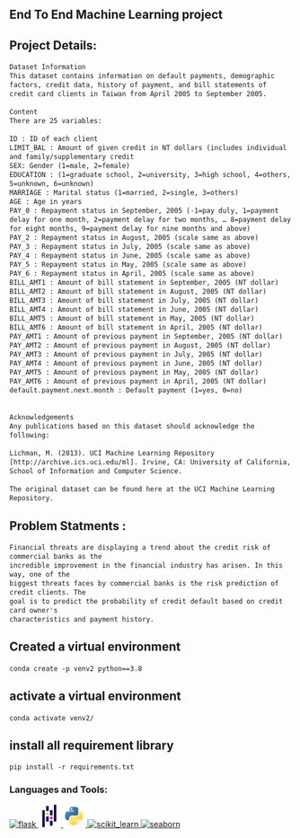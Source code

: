 ## End To End Machine Learning project
## Project Details:
```About Dataset
Dataset Information
This dataset contains information on default payments, demographic factors, credit data, history of payment, and bill statements of credit card clients in Taiwan from April 2005 to September 2005.

Content
There are 25 variables:

ID : ID of each client
LIMIT_BAL : Amount of given credit in NT dollars (includes individual and family/supplementary credit
SEX: Gender (1=male, 2=female)
EDUCATION : (1=graduate school, 2=university, 3=high school, 4=others, 5=unknown, 6=unknown)
MARRIAGE : Marital status (1=married, 2=single, 3=others)
AGE : Age in years
PAY_0 : Repayment status in September, 2005 (-1=pay duly, 1=payment delay for one month, 2=payment delay for two months, … 8=payment delay for eight months, 9=payment delay for nine months and above)
PAY_2 : Repayment status in August, 2005 (scale same as above)
PAY_3 : Repayment status in July, 2005 (scale same as above)
PAY_4 : Repayment status in June, 2005 (scale same as above)
PAY_5 : Repayment status in May, 2005 (scale same as above)
PAY_6 : Repayment status in April, 2005 (scale same as above)
BILL_AMT1 : Amount of bill statement in September, 2005 (NT dollar)
BILL_AMT2 : Amount of bill statement in August, 2005 (NT dollar)
BILL_AMT3 : Amount of bill statement in July, 2005 (NT dollar)
BILL_AMT4 : Amount of bill statement in June, 2005 (NT dollar)
BILL_AMT5 : Amount of bill statement in May, 2005 (NT dollar)
BILL_AMT6 : Amount of bill statement in April, 2005 (NT dollar)
PAY_AMT1 : Amount of previous payment in September, 2005 (NT dollar)
PAY_AMT2 : Amount of previous payment in August, 2005 (NT dollar)
PAY_AMT3 : Amount of previous payment in July, 2005 (NT dollar)
PAY_AMT4 : Amount of previous payment in June, 2005 (NT dollar)
PAY_AMT5 : Amount of previous payment in May, 2005 (NT dollar)
PAY_AMT6 : Amount of previous payment in April, 2005 (NT dollar)
default.payment.next.month : Default payment (1=yes, 0=no)


Acknowledgements
Any publications based on this dataset should acknowledge the following:

Lichman, M. (2013). UCI Machine Learning Repository [http://archive.ics.uci.edu/ml]. Irvine, CA: University of California, School of Information and Computer Science.

The original dataset can be found here at the UCI Machine Learning Repository.
```

## Problem Statments :
```
Financial threats are displaying a trend about the credit risk of commercial banks as the
incredible improvement in the financial industry has arisen. In this way, one of the
biggest threats faces by commercial banks is the risk prediction of credit clients. The
goal is to predict the probability of credit default based on credit card owner's
characteristics and payment history.
```


## Created a virtual environment

```
conda create -p venv2 python==3.8 
```
## activate a virtual environment
```
conda activate venv2/
```
## install all requirement library
```
pip install -r requirements.txt
```
<h3 align="left">Languages and Tools:</h3>
<p align="left"> <a href="https://flask.palletsprojects.com/" target="_blank" rel="noreferrer"> <img src="https://www.vectorlogo.zone/logos/pocoo_flask/pocoo_flask-icon.svg" alt="flask" width="40" height="40"/> </a> <a href="https://pandas.pydata.org/" target="_blank" rel="noreferrer"> <img src="https://raw.githubusercontent.com/devicons/devicon/2ae2a900d2f041da66e950e4d48052658d850630/icons/pandas/pandas-original.svg" alt="pandas" width="40" height="40"/> </a> <a href="https://www.python.org" target="_blank" rel="noreferrer"> <img src="https://raw.githubusercontent.com/devicons/devicon/master/icons/python/python-original.svg" alt="python" width="40" height="40"/> </a> <a href="https://scikit-learn.org/" target="_blank" rel="noreferrer"> <img src="https://upload.wikimedia.org/wikipedia/commons/0/05/Scikit_learn_logo_small.svg" alt="scikit_learn" width="40" height="40"/> </a> <a href="https://seaborn.pydata.org/" target="_blank" rel="noreferrer"> <img src="https://seaborn.pydata.org/_images/logo-mark-lightbg.svg" alt="seaborn" width="40" height="40"/> </a> </p>


